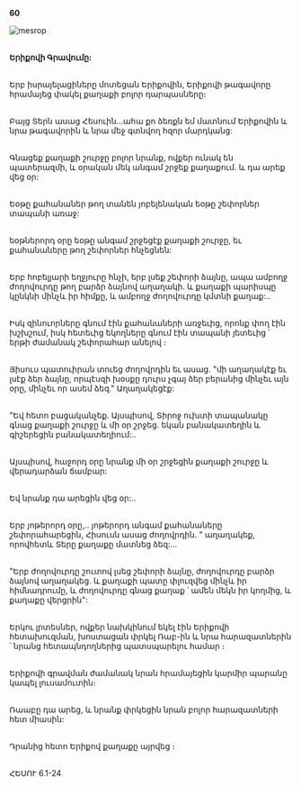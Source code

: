 **60**

![mesrop](https://volamar.ru/audio_video/foto/01/detbible/B132.BMP)

\
**Երիքովի Գրավումը:**

\
Երբ իսրայելացիները մոտեցան Երիքովին, Երիքովի թագավորը հրամայեց փակել քաղաքի բոլոր դարպասները։

\
Բայց Տերն ասաց Հեսուին...ահա քո ձեռքն եմ մատնում Երիքովին և նրա թագավորին և նրա մեջ գտնվող հզոր մարդկանց:

\
Գնացեք քաղաքի շուրջը բոլոր նրանք, ովքեր ունակ են պատերազմի, և օրական մեկ անգամ շրջեք քաղաքում. և դա արեք վեց օր:

\
Եօթը քահանաներ թող տանեն յոբելենական եօթը շեփորներ տապանի առաջ:

\
եօթներորդ օրը եօթը անգամ շրջեցէք քաղաքի շուրջը, եւ քահանաները թող շեփորներ հնչեցնեն:

\
Երբ հոբելյարի եղջյուրը հնչի, երբ լսեք շեփորի ձայնը, ապա ամբողջ ժողովուրդը թող բարձր ձայնով աղաղակի. և քաղաքի պարիսպը կընկնի մինչև իր հիմքը, և ամբողջ ժողովուրդը կմտնի քաղաք:..

\
Իսկ զինուորները գնում էին քահանաների առջեւից, որոնք փող էին խշխշում, իսկ հետեւից եկողները գնում էին տապանի յետեւից ՝ երթի ժամանակ շեփորահար անելով ։

\
Յիսուս պատուիրան տուեց ժողովրդին եւ ասաց. "մի աղաղակէք եւ լսէք ձեր ձայնը, որպէսզի խօսքը դուրս չգայ ձեր բերանից մինչեւ այն օրը, մինչեւ որ ասեմ ձեզ." Աղաղակեցէք:

\
"Եվ հետո բացականչեք. Այսպիսով, Տիրոջ ուխտի տապանակը գնաց քաղաքի շուրջը և մի օր շրջեց. եկան բանակատեղին և գիշերեցին բանակատեղիում:..

\
Այսպիսով, հաջորդ օրը նրանք մի օր շրջեցին քաղաքի շուրջը և վերադարձան ճամբար:

\
Եվ նրանք դա արեցին վեց օր:..

\
Երբ յոթերորդ օրը,.. յոթերորդ անգամ քահանաները շեփորահարեցին, Հիսուսն ասաց ժողովրդին. " աղաղակեք, որովհետև Տերը քաղաքը մատնեց ձեզ:...

\
"Երբ ժողովուրդը շուտով լսեց շեփորի ձայնը, ժողովուրդը բարձր ձայնով աղաղակեց. և քաղաքի պատը փլուզվեց մինչև իր հիմնադրումը, և ժողովուրդը գնաց քաղաք ՝ ամեն մեկն իր կողմից, և քաղաքը վերցրին":

\
Երկու լրտեսներ, ովքեր նախկինում եկել էին Երիքովի հետախուզման, խոստացան փրկել Ռաբ-ին և նրա հարազատներին ՝ նրանց հետապնդողներից պատսպարելու համար ։

\
Երիքովի գրավման ժամանակ նրան հրամայեցին կարմիր պարանը կապել լուսամուտին։

\
Ռաաբը դա արեց, և նրանք փրկեցին նրան բոլոր հարազատների հետ միասին:

\
Դրանից հետո Երիքով քաղաքը այրվեց ։

\
ՀԵՍՈՒ 6.1-24
